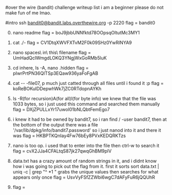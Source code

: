 #over the wire (bandit) challenge writeup list
i am a beginner please do not make fun of me lmao.




#intro
ssh bandit0@bandit.labs.overthewire.org -p 2220
    flag = bandit0

0. nano readme
    flag = boJ9jbbUNNfktd78OOpsqOltutMc3MY1

1. cat ./-
    flag = CV1DtqXWVFXTvM2F0k09SHz0YwRINYA9 

2. nano spaces\ in\ this\ filename
    flag = UmHadQclWmgdLOKQ3YNgjWxGoRMb5luK
 
3. cd inhere, ls -A, nano .hidden
    flag = pIwrPrtPN36QITSp3EQaw936yaFoFgAB
 
4. cat -- -file07, p much just catted through all files until i found it :p
    flag = koReBOKuIDDepwhWk7jZC0RTdopnAYKh

5. ls -R(for recursion)A(for all)l(for byte info)
we knew that the file was 1033 bytes, so i just used
this command and searched them manually
    flag = DXjZPULLxYr17uwoI01bNLQbtFemEgo7

6. i knew it had to be owned by bandit7, so
i ran find / -user bandit7, then at the bottom
of the output there was a file '/var/lib/dpkg/info/bandit7.password'
so i just nanod into it and there it was
    flag = HKBPTKQnIay4Fw76bEy8PVxKEDQRKTzs

7. nano is too op. i used that to enter into
the file then ctrl-w to search it
    flag = cvX2JJa4CFALtqS87jk27qwqGhBM9plV

8. data.txt has a crazy amount of random strings in it,
and i didnt know how i was going to pick out the flag from it.
first it sorts sort data.txt | uniq -c | grep "^ *1 " 
grabs the unique values
then searches for what appears only once
    flag = UsvVyFSfZZWbi6wgC7dAFyFuR6jQQUhR

9.
    flag = 
 
